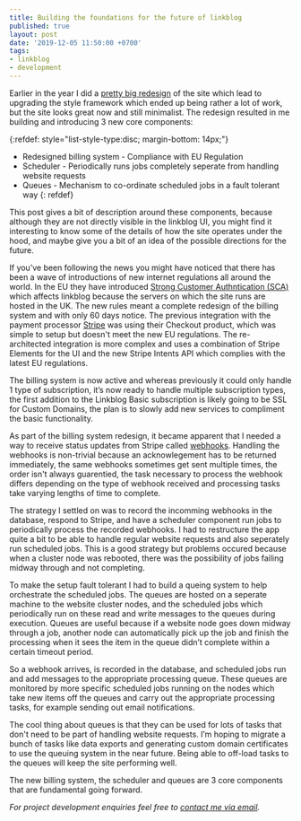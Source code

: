 ```yaml
---
title: Building the foundations for the future of linkblog
published: true
layout: post
date: '2019-12-05 11:50:00 +0700'
tags:
- linkblog
- development
---
```


Earlier in the year I did a [pretty big redesign]({{site.baseurl}}/2019/12/04/linkblog-new-look.html) of the site which lead to upgrading the style framework which ended up being rather a lot of work, but the site looks great now and still minimalist. The redesign resulted in me building and introducing 3 new core components:

{:refdef: style="list-style-type:disc; margin-bottom: 14px;"}
- Redesigned billing system  - Compliance with EU Regulation
- Scheduler - Periodically runs jobs completely seperate from handling website requests
- Queues - Mechanism to co-ordinate scheduled jobs in a fault tolerant way
{: refdef}

This post gives a bit of description around these components, because although they are not directly visible in the linkblog UI, you might find it interesting to know some of the details of how the site operates under the hood, and maybe give you a bit of an idea of the possible directions for the future.

If you’ve been following the news you might have noticed that there has been a wave of introductions of new internet regulations all around the world. In the EU they have introduced [Strong Customer Authntication (SCA)](https://en.wikipedia.org/wiki/Strong_customer_authentication) which affects linkblog because the servers on which the site runs are hosted in the UK. The new rules meant a complete redesign of the billing system and with only 60 days notice. The previous integration with the payment processor [Stripe](https://stripe.com) was using their Checkout product, which was simple to setup but doesn't meet the new EU regulations. The re-architected integration is more complex and uses a combination of Stripe Elements  for the UI and the new Stripe Intents API which complies with the latest EU regulations.

The billing system is now active and whereas previously it could only handle 1 type of subscription, it’s now ready to handle multiple subscription types, the first addition to the Linkblog Basic subscription is likely going to be SSL for Custom Domains, the plan is to slowly add new services to compliment the basic functionality.

As part of the billing system redesign, it became apparent that I needed a way to receive status updates from Stripe called [webhooks](https://en.wikipedia.org/wiki/Webhook). Handling the webhooks is non-trivial because an acknowlegement has to be returned immediately, the same webhooks sometimes get sent multiple times, the order isn't always guarentied, the task necessary to process the webhook differs depending on the type of webhook received and processing tasks take varying lengths of time to complete.

The strategy I settled on was to record the incomming webhooks in the database, respond to Stripe, and have a scheduler component  run jobs to periodically process the recorded webhooks. I had to restructure the app quite a bit to be able to handle regular website requests and also seperately run scheduled jobs. This is a good strategy but problems occured because when a cluster node was rebooted, there was the possibility of jobs failing midway through and not completing.

To make the setup fault tolerant I had to build a queing system to help orchestrate the scheduled jobs. The queues are hosted on a seperate machine to the website cluster nodes, and the scheduled jobs which periodically run on these read and write messages to the queues during execution. Queues are useful because if a website node goes down midway through a job, another node can automatically pick up the job and finish the processing when it sees the item in the queue didn’t complete within a certain timeout period.

So a webhook arrives, is recorded in the database, and scheduled jobs run and add messages to the appropriate processing queue. These queues are monitored by more specific scheduled jobs running on the nodes which take new items off the queues and carry out the appropriate processing tasks, for example sending out email notifications.

The cool thing about queues is that they can be used for lots of tasks that don't need to be part of handling website requests. I’m hoping to migrate a bunch of tasks like data exports and generating custom domain certificates to use the queuing system in the near future. Being able to off-load tasks to the queues will keep the site performing well.

The new billing system, the scheduler and queues are 3 core components that are fundamental going forward.

*For project development enquiries feel free to [contact me via email]({{site.baseurl}}/about).*